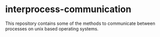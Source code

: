# interprocess-communication
This repository contains some of the methods to communicate between processes on unix based operating systems.
